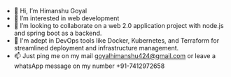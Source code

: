 - 👋 Hi, I’m Himanshu Goyal
- 👀 I’m interested in web development
- 💞️ I’m looking to collaborate on a web 2.0 application project with node.js and spring boot as a backend.
- 🔧 I'm adept in DevOps tools like Docker, Kubernetes, and Terraform for streamlined deployment and infrastructure management.
- 📫 Just ping me on my mail goyalhimanshu424@gmail.com or leave a whatsApp message on my number +91-7412972658

<!---
himanshuGoyal52/himanshuGoyal52 is a ✨ special ✨ repository because its `README.md` (this file) appears on your GitHub profile.
You can click the Preview link to take a look at your changes.
--->

